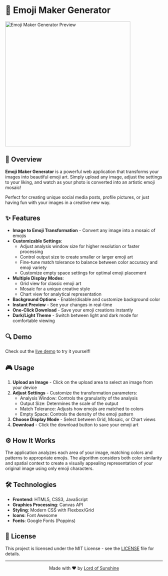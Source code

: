 # 🎨 Emoji Maker Generator

<p>
  <img src="https://i.ibb.co/D6xtmkF/image.png" width="400" alt="Emoji Maker Generator Preview" width="800">
</p>

## 🚀 Overview

**Emoji Maker Generator** is a powerful web application that transforms your images into beautiful emoji art. Simply upload any image, adjust the settings to your liking, and watch as your photo is converted into an artistic emoji mosaic!

Perfect for creating unique social media posts, profile pictures, or just having fun with your images in a creative new way.

## ✨ Features

- **Image to Emoji Transformation** - Convert any image into a mosaic of emojis
- **Customizable Settings**:
  - Adjust analysis window size for higher resolution or faster processing
  - Control output size to create smaller or larger emoji art
  - Fine-tune match tolerance to balance between color accuracy and emoji variety
  - Customize empty space settings for optimal emoji placement
- **Multiple Display Modes**:
  - Grid view for classic emoji art
  - Mosaic for a unique creative style
  - Chart view for analytical representation
- **Background Options** - Enable/disable and customize background color
- **Instant Preview** - See your changes in real-time
- **One-Click Download** - Save your emoji creations instantly
- **Dark/Light Theme** - Switch between light and dark mode for comfortable viewing

## 🔍 Demo

Check out the [live demo](https://emojimakergenerator.vercel.app/) to try it yourself!

## 🎮 Usage

1. **Upload an Image** - Click on the upload area to select an image from your device
2. **Adjust Settings** - Customize the transformation parameters:
   - Analysis Window: Controls the granularity of the analysis
   - Output Size: Determines the scale of the output
   - Match Tolerance: Adjusts how emojis are matched to colors
   - Empty Space: Controls the density of the emoji pattern
3. **Choose Display Mode** - Select between Grid, Mosaic, or Chart views
4. **Download** - Click the download button to save your emoji art

## ⚙️ How It Works

The application analyzes each area of your image, matching colors and patterns to appropriate emojis. The algorithm considers both color similarity and spatial context to create a visually appealing representation of your original image using only emoji characters.

## 🛠️ Technologies

- **Frontend**: HTML5, CSS3, JavaScript
- **Graphics Processing**: Canvas API
- **Styling**: Modern CSS with Flexbox/Grid
- **Icons**: Font Awesome
- **Fonts**: Google Fonts (Poppins)

## 📄 License

This project is licensed under the MIT License - see the [LICENSE](LICENSE) file for details.

---

<p align="center">
  Made with ❤️ by <a href="https://github.com/lordofsunshine">Lord of Sunshine</a>
</p>
